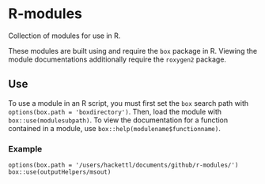 # R-modules
Collection of modules for use in R.

These modules are built using and require the ``box`` package in R. Viewing the module documentations additionally require the ``roxygen2`` package. 

## Use
To use a module in an R script, you must first set the ``box`` search path with ``options(box.path = 'boxdirectory')``. 
Then, load the module with ``box::use(modulesubpath)``. 
To view the documentation for a function contained in a module, use ``box::help(modulename$functionname)``. 

### Example
```
options(box.path = '/users/hackettl/documents/github/r-modules/')
box::use(outputHelpers/msout)
```